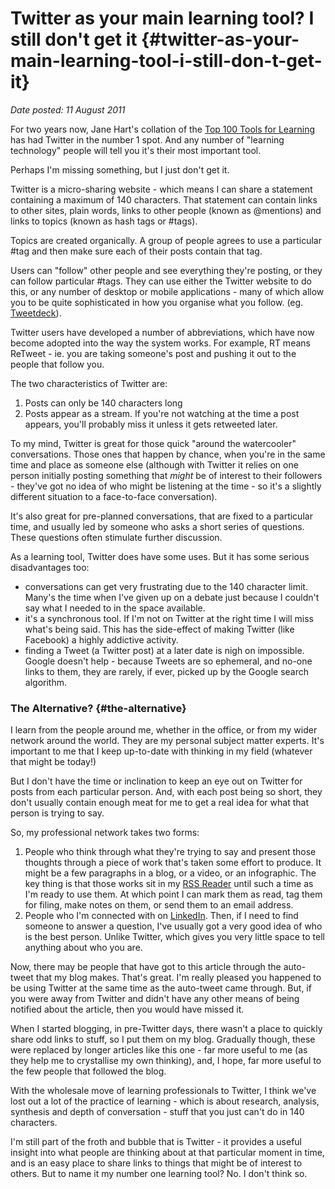 # Twitter as your main learning tool? I still don't get it {#twitter-as-your-main-learning-tool-i-still-don-t-get-it}

_Date posted: 11 August 2011_

For two years now, Jane Hart's collation of the [Top 100 Tools for Learning](http://c4lpt.co.uk/top-tools/top-100-tools-for-learning-2011/) has had Twitter in the number 1 spot.  And any number of "learning technology" people will tell you it's their most important tool.

Perhaps I'm missing something, but I just don't get it.

Twitter is a micro-sharing website - which means I can share a statement containing a maximum of 140 characters. That statement can contain links to other sites, plain words, links to other people (known as @mentions) and links to topics (known as hash tags or #tags).

Topics are created organically. A group of people agrees to use a particular #tag and then make sure each of their posts contain that tag.

Users can "follow" other people and see everything they're posting, or they can follow particular #tags. They can use either the Twitter website to do this, or any number of desktop or mobile applications - many of which allow you to be quite sophisticated in how you organise what you follow. (eg. [Tweetdeck](http://www.tweetdeck.com/)).

Twitter users have developed a number of abbreviations, which have now become adopted into the way the system works. For example, RT means ReTweet - ie. you are taking someone's post and pushing it out to the people that follow you.

The two characteristics of Twitter are:

1.  Posts can only be 140 characters long
2.  Posts appear as a stream. If you're not watching at the time a post appears, you'll probably miss it unless it gets retweeted later.

To my mind, Twitter is great for those quick "around the watercooler" conversations. Those ones that happen by chance, when you're in the same time and place as someone else (although with Twitter it relies on one person initially posting something that _might_ be of interest to their followers - they've got no idea of who might be listening at the time - so it's a slightly different situation to a face-to-face conversation).

It's also great for pre-planned conversations, that are fixed to a particular time, and usually led by someone who asks a short series of questions. These questions often stimulate further discussion.

As a learning tool, Twitter does have some uses. But it has some serious disadvantages too:

*   conversations can get very frustrating due to the 140 character limit. Many's the time when I've given up on a debate just because I couldn't say what I needed to in the space available.
*   it's a synchronous tool. If I'm not on Twitter at the right time I will miss what's being said. This has the side-effect of making Twitter (like Facebook) a highly addictive activity.
*   finding a Tweet (a Twitter post) at a later date is nigh on impossible. Google doesn't help - because Tweets are so ephemeral, and no-one links to them, they are rarely, if ever, picked up by the Google search algorithm.

### The Alternative? {#the-alternative}

I learn from the people around me, whether in the office, or from my wider network around the world. They are my personal subject matter experts. It's important to me that I keep up-to-date with thinking in my field (whatever that might be today!)

But I don't have the time or inclination to keep an eye out on Twitter for posts from each particular person. And, with each post being so short, they don't usually contain enough meat for me to get a real idea for what that person is trying to say.

So, my professional network takes two forms:

1.  People who think through what they're trying to say and present those thoughts through a piece of work that's taken some effort to produce. It might be a few paragraphs in a blog, or a video, or an infographic. The key thing is that those works sit in my [RSS Reader](http://en.wikipedia.org/wiki/RSS) until such a time as I'm ready to use them. At which point I can mark them as read, tag them for filing, make notes on them, or send them to an email address.
2.  People who I'm connected with on [LinkedIn](http://www.linkedin.com/). Then, if I need to find someone to answer a question, I've usually got a very good idea of who is the best person. Unlike Twitter, which gives you very little space to tell anything about who you are.

Now, there may be people that have got to this article through the auto-tweet that my blog makes. That's great. I'm really pleased you happened to be using Twitter at the same time as the auto-tweet came through. But, if you were away from Twitter and didn't have any other means of being notified about the article, then you would have missed it.

When I started blogging, in pre-Twitter days, there wasn't a place to quickly share odd links to stuff, so I put them on my blog. Gradually though, these were replaced by longer articles like this one - far more useful to me (as they help me to crystallise my own thinking), and, I hope, far more useful to the few people that followed the blog.

With the wholesale move of learning professionals to Twitter, I think we've lost out a lot of the practice of learning - which is about research, analysis, synthesis and depth of conversation - stuff that you just can't do in 140 characters.

I'm still part of the froth and bubble that is Twitter - it provides a useful insight into what people are thinking about at that particular moment in time, and is an easy place to share links to things that might be of interest to others. But to name it my number one learning tool? No. I don't think so.